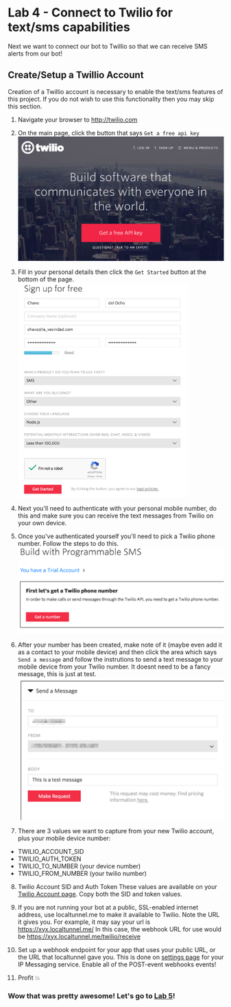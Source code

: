 # Lab 4 - Connect to Twilio for text/sms capabilities
Next we want to connect our bot to Twillio so that we can receive SMS alerts from our bot!

## Create/Setup a Twillio Account
Creation of a Twillio account is necessary to enable the text/sms features of this project.  If you do not wish to use this functionality then you may skip this section.

1. Navigate your browser to http://twilio.com

2. On the main page, click the button that says `Get a free api key`
![twilio 1](../images/twilio/twilio1.png)

3. Fill in your personal details then click the `Get Started` button at the bottom of the page.
![twilio 2](../images/twilio/twilio2.png)

4. Next you'll need to authenticate with your personal mobile number, do this and make sure you can receive the text messages from Twilio on your own device.

5. Once you've authenticated yourself you'll need to pick a Twilio phone number.  Follow the steps to do this.
![twilio 3](../images/twilio/twilio3.png)

6. After your number has been created, make note of it (maybe even add it as a contact to your mobile device) and then click the area which says `Send a message` and follow the instrutions to send a text message to your mobile device from your Twilio number.  It doesnt need to be a fancy message, this is just at test.
![twilio 4](../images/twilio/twilio4.png)

7. There are 3 values we want to capture from your new Twilio account, plus your mobile device number:

* TWILIO_ACCOUNT_SID
* TWILIO_AUTH_TOKEN
* TWILIO_TO_NUMBER (your device number)
* TWILIO_FROM_NUMBER (your twilio number)

8. Twilio Account SID and Auth Token
These values are available on your [Twilio Account page](https://www.twilio.com/user/account/settings). Copy both the SID and token values.

9. If you are not running your bot at a public, SSL-enabled internet address, use localtunnel.me to make it available to Twilio. Note the URL it gives you. For example, it may say your url is https://xyx.localtunnel.me/ In this case, the webhook URL for use would be https://xyx.localtunnel.me/twilio/receive

10. Set up a webhook endpoint for your app that uses your public URL, or the URL that localtunnel gave you. This is done on [settings page](https://www.twilio.com/user/account/ip-messaging/services) for your IP Messaging service. Enable all of the POST-event webhooks events!

11. Profit :boom:



### Wow that was pretty awesome!  Let's go to [Lab 5](https://github.com/ov3rblik/cerebro/tree/master/Lab5)!
